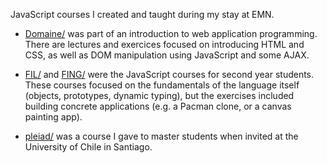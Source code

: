 JavaScript courses I created and taught during my stay at EMN.

- [Domaine/](Domaine/) was part of an introduction to web application programming. There are lectures and exercices focused on introducing HTML and CSS, as well as DOM manipulation using JavaScript and some AJAX. 

- [FIL/](FIL/) and [FING/](FING/) were the JavaScript courses for second year students.  These courses focused on the fundamentals of the language itself (objects, prototypes, dynamic typing), but the exercises included building concrete applications (e.g. a Pacman clone, or a canvas painting app).

- [pleiad/](pleiad/) was a course I gave to master students when invited at the University of Chile in Santiago.
